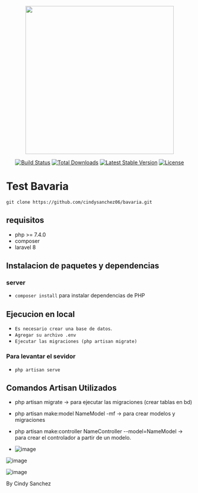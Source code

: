 <p align="center"><a href="https://laravel.com" target="_blank"><img src="https://raw.githubusercontent.com/laravel/art/master/logo-lockup/5%20SVG/2%20CMYK/1%20Full%20Color/laravel-logolockup-cmyk-red.svg" width="400"></a></p>

<p align="center">
<a href="https://travis-ci.org/laravel/framework"><img src="https://travis-ci.org/laravel/framework.svg" alt="Build Status"></a>
<a href="https://packagist.org/packages/laravel/framework"><img src="https://img.shields.io/packagist/dt/laravel/framework" alt="Total Downloads"></a>
<a href="https://packagist.org/packages/laravel/framework"><img src="https://img.shields.io/packagist/v/laravel/framework" alt="Latest Stable Version"></a>
<a href="https://packagist.org/packages/laravel/framework"><img src="https://img.shields.io/packagist/l/laravel/framework" alt="License"></a>
</p>

# Test Bavaria

`git clone https://github.com/cindysanchez06/bavaria.git`

## requisitos
- php >= 7.4.0
- composer
- laravel 8

## Instalacion de paquetes y dependencias
### server 
- `composer install` para instalar dependencias de PHP


## Ejecucion en local
- `Es necesario crear una base de datos`.
- `Agregar su archivo .env`
- `Ejecutar las migraciones (php artisan migrate)`
### Para levantar el sevidor
- `php artisan serve`

## Comandos Artisan Utilizados
- php artisan migrate -> para ejecutar las migraciones (crear tablas en bd)
- php artisan make:model NameModel -mf -> para crear modelos y migraciones
- php artisan make:controller NameController --model=NameModel -> para crear el controlador a partir de un modelo.

- ![image](https://user-images.githubusercontent.com/28909805/173760251-49a0a9dd-6b78-495d-8d02-496b109856a9.png)

![image](https://user-images.githubusercontent.com/28909805/173760280-b43d61a7-e493-4970-ae64-6f20ff677a07.png)

![image](https://user-images.githubusercontent.com/28909805/173760312-e6ebef80-1947-4dee-84b5-53c16cd7b212.png)



By Cindy Sanchez



